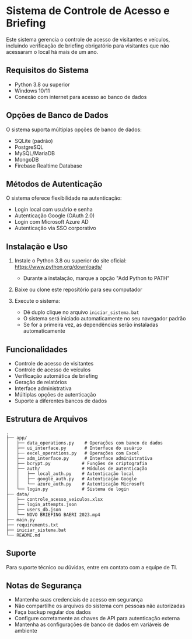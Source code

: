 # Sistema de Controle de Acesso e Briefing

Este sistema gerencia o controle de acesso de visitantes e veículos, incluindo verificação de briefing obrigatório para visitantes que não acessaram o local há mais de um ano.

## Requisitos do Sistema

- Python 3.8 ou superior
- Windows 10/11
- Conexão com internet para acesso ao banco de dados

## Opções de Banco de Dados

O sistema suporta múltiplas opções de banco de dados:
- SQLite (padrão)
- PostgreSQL
- MySQL/MariaDB
- MongoDB
- Firebase Realtime Database

## Métodos de Autenticação

O sistema oferece flexibilidade na autenticação:
- Login local com usuário e senha
- Autenticação Google (OAuth 2.0)
- Login com Microsoft Azure AD
- Autenticação via SSO corporativo

## Instalação e Uso

1. Instale o Python 3.8 ou superior do site oficial: https://www.python.org/downloads/
   - Durante a instalação, marque a opção "Add Python to PATH"

2. Baixe ou clone este repositório para seu computador

3. Execute o sistema:
   - Dê duplo clique no arquivo `iniciar_sistema.bat`
   - O sistema será iniciado automaticamente no seu navegador padrão
   - Se for a primeira vez, as dependências serão instaladas automaticamente

## Funcionalidades

- Controle de acesso de visitantes
- Controle de acesso de veículos
- Verificação automática de briefing
- Geração de relatórios
- Interface administrativa
- Múltiplas opções de autenticação
- Suporte a diferentes bancos de dados

## Estrutura de Arquivos

```
.
├── app/
│   ├── data_operations.py    # Operações com banco de dados
│   ├── ui_interface.py       # Interface do usuário
│   ├── excel_operations.py   # Operações com Excel
│   ├── adm_interface.py      # Interface administrativa
│   ├── bcrypt.py            # Funções de criptografia
│   ├── auth/                # Módulos de autenticação
│   │   ├── local_auth.py    # Autenticação local
│   │   ├── google_auth.py   # Autenticação Google
│   │   └── azure_auth.py    # Autenticação Microsoft
│   └── login.py             # Sistema de login
├── data/
│   ├── controle_acesso_veiculos.xlsx
│   ├── login_attempts.json
│   ├── users_db.json
│   └── NOVO BRIEFING BAERI 2023.mp4
├── main.py
├── requirements.txt
├── iniciar_sistema.bat
└── README.md
```

## Suporte

Para suporte técnico ou dúvidas, entre em contato com a equipe de TI.

## Notas de Segurança

- Mantenha suas credenciais de acesso em segurança
- Não compartilhe os arquivos do sistema com pessoas não autorizadas
- Faça backup regular dos dados
- Configure corretamente as chaves de API para autenticação externa
- Mantenha as configurações de banco de dados em variáveis de ambiente
